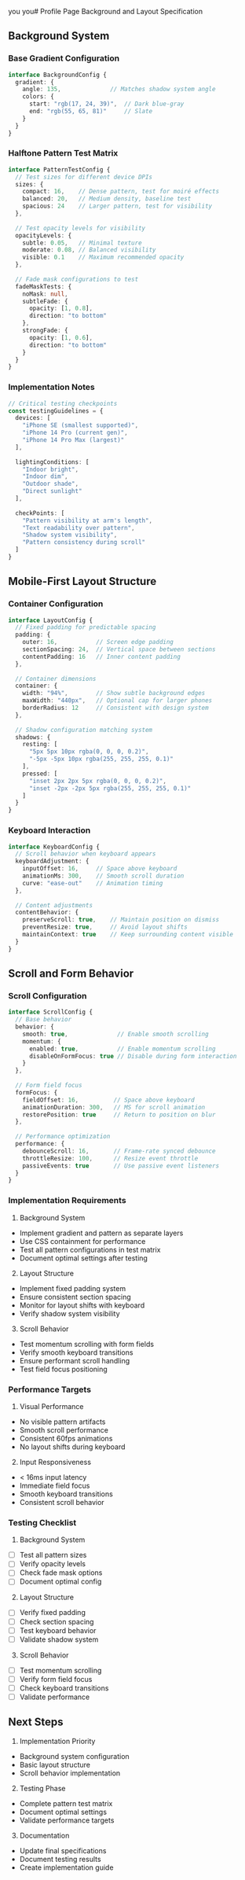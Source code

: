 you you# Profile Page Background and Layout Specification

## Background System

### Base Gradient Configuration
```typescript
interface BackgroundConfig {
  gradient: {
    angle: 135,              // Matches shadow system angle
    colors: {
      start: "rgb(17, 24, 39)",  // Dark blue-gray
      end: "rgb(55, 65, 81)"     // Slate
    }
  }
}
```

### Halftone Pattern Test Matrix
```typescript
interface PatternTestConfig {
  // Test sizes for different device DPIs
  sizes: {
    compact: 16,    // Dense pattern, test for moiré effects
    balanced: 20,   // Medium density, baseline test
    spacious: 24    // Larger pattern, test for visibility
  },
  
  // Test opacity levels for visibility
  opacityLevels: {
    subtle: 0.05,   // Minimal texture
    moderate: 0.08, // Balanced visibility
    visible: 0.1    // Maximum recommended opacity
  },
  
  // Fade mask configurations to test
  fadeMaskTests: {
    noMask: null,
    subtleFade: {
      opacity: [1, 0.8],
      direction: "to bottom"
    },
    strongFade: {
      opacity: [1, 0.6],
      direction: "to bottom"
    }
  }
}
```

### Implementation Notes
```typescript
// Critical testing checkpoints
const testingGuidelines = {
  devices: [
    "iPhone SE (smallest supported)",
    "iPhone 14 Pro (current gen)",
    "iPhone 14 Pro Max (largest)"
  ],
  
  lightingConditions: [
    "Indoor bright",
    "Indoor dim",
    "Outdoor shade",
    "Direct sunlight"
  ],
  
  checkPoints: [
    "Pattern visibility at arm's length",
    "Text readability over pattern",
    "Shadow system visibility",
    "Pattern consistency during scroll"
  ]
}
```

## Mobile-First Layout Structure

### Container Configuration
```typescript
interface LayoutConfig {
  // Fixed padding for predictable spacing
  padding: {
    outer: 16,           // Screen edge padding
    sectionSpacing: 24,  // Vertical space between sections
    contentPadding: 16   // Inner content padding
  },
  
  // Container dimensions
  container: {
    width: "94%",        // Show subtle background edges
    maxWidth: "440px",   // Optional cap for larger phones
    borderRadius: 12     // Consistent with design system
  },
  
  // Shadow configuration matching system
  shadows: {
    resting: [
      "5px 5px 10px rgba(0, 0, 0, 0.2)",
      "-5px -5px 10px rgba(255, 255, 255, 0.1)"
    ],
    pressed: [
      "inset 2px 2px 5px rgba(0, 0, 0, 0.2)",
      "inset -2px -2px 5px rgba(255, 255, 255, 0.1)"
    ]
  }
}
```

### Keyboard Interaction
```typescript
interface KeyboardConfig {
  // Scroll behavior when keyboard appears
  keyboardAdjustment: {
    inputOffset: 16,     // Space above keyboard
    animationMs: 300,    // Smooth scroll duration
    curve: "ease-out"    // Animation timing
  },
  
  // Content adjustments
  contentBehavior: {
    preserveScroll: true,    // Maintain position on dismiss
    preventResize: true,     // Avoid layout shifts
    maintainContext: true    // Keep surrounding content visible
  }
}
```

## Scroll and Form Behavior

### Scroll Configuration
```typescript
interface ScrollConfig {
  // Base behavior
  behavior: {
    smooth: true,              // Enable smooth scrolling
    momentum: {
      enabled: true,           // Enable momentum scrolling
      disableOnFormFocus: true // Disable during form interaction
    }
  },
  
  // Form field focus
  formFocus: {
    fieldOffset: 16,          // Space above keyboard
    animationDuration: 300,   // MS for scroll animation
    restorePosition: true     // Return to position on blur
  },
  
  // Performance optimization
  performance: {
    debounceScroll: 16,       // Frame-rate synced debounce
    throttleResize: 100,      // Resize event throttle
    passiveEvents: true       // Use passive event listeners
  }
}
```

### Implementation Requirements

1. Background System
- Implement gradient and pattern as separate layers
- Use CSS containment for performance
- Test all pattern configurations in test matrix
- Document optimal settings after testing

2. Layout Structure
- Implement fixed padding system
- Ensure consistent section spacing
- Monitor for layout shifts with keyboard
- Verify shadow system visibility

3. Scroll Behavior
- Test momentum scrolling with form fields
- Verify smooth keyboard transitions
- Ensure performant scroll handling
- Test field focus positioning

### Performance Targets

1. Visual Performance
- No visible pattern artifacts
- Smooth scroll performance
- Consistent 60fps animations
- No layout shifts during keyboard

2. Input Responsiveness
- < 16ms input latency
- Immediate field focus
- Smooth keyboard transitions
- Consistent scroll behavior

### Testing Checklist

1. Background System
- [ ] Test all pattern sizes
- [ ] Verify opacity levels
- [ ] Check fade mask options
- [ ] Document optimal config

2. Layout Structure
- [ ] Verify fixed padding
- [ ] Check section spacing
- [ ] Test keyboard behavior
- [ ] Validate shadow system

3. Scroll Behavior
- [ ] Test momentum scrolling
- [ ] Verify form field focus
- [ ] Check keyboard transitions
- [ ] Validate performance

## Next Steps

1. Implementation Priority
- Background system configuration
- Basic layout structure
- Scroll behavior implementation

2. Testing Phase
- Complete pattern test matrix
- Document optimal settings
- Validate performance targets

3. Documentation
- Update final specifications
- Document testing results
- Create implementation guide
